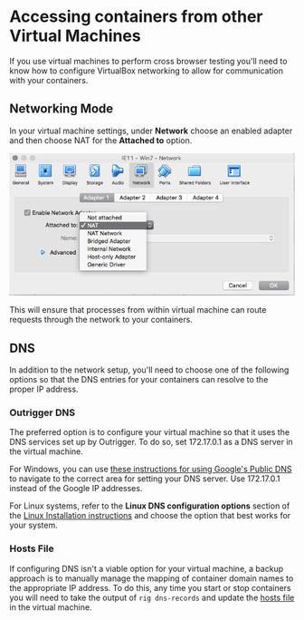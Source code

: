 # Accessing containers from other Virtual Machines

If you use virtual machines to perform cross browser testing you'll need to know
how to configure VirtualBox networking to allow for communication with your
containers.

## Networking Mode

In your virtual machine settings, under **Network** choose an enabled adapter
and then choose NAT for the **Attached to** option.

![VirtualBox Network Settings](../readme_images/virtualbox_network_settings.png)

This will ensure that processes from within virtual machine can route requests
through the network to your containers.

## DNS

In addition to the network setup, you'll need to choose one of the following
options so that the DNS entries for your containers can resolve to the proper IP
address.

### Outrigger DNS

The preferred option is to configure your virtual machine so that it uses the
DNS services set up by Outrigger. To do so, set 172.17.0.1 as a DNS server in
the virtual machine.

For Windows, you can use [these instructions for using Google's Public DNS](https://developers.google.com/speed/public-dns/docs/using)
to navigate to the correct area for setting your DNS server. Use 172.17.0.1
instead of the Google IP addresses.

For Linux systems, refer to the **Linux DNS configuration options** section of
the [Linux Installation instructions](../getting-started/linux-installation.md)
and choose the option that best works for your system.

### Hosts File

If configuring DNS isn't a viable option for your virtual machine, a backup
approach is to manually manage the mapping of container domain names to
the appropriate IP address. To do this, any time you start or stop containers
you will need to take the output of `rig dns-records` and update the
[hosts file](https://en.wikipedia.org/wiki/Hosts_(file)) in the virtual machine.
